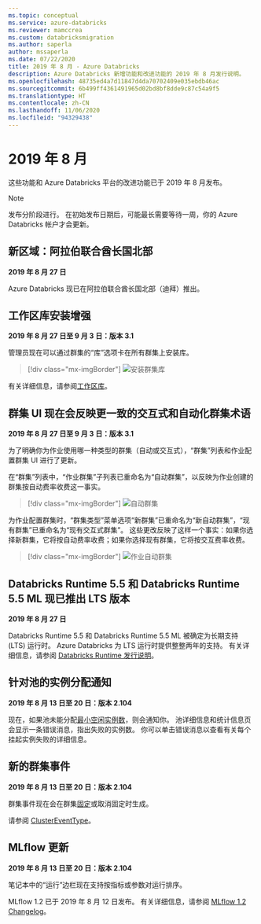 ```yaml
---
ms.topic: conceptual
ms.service: azure-databricks
ms.reviewer: mamccrea
ms.custom: databricksmigration
ms.author: saperla
author: mssaperla
ms.date: 07/22/2020
title: 2019 年 8 月 - Azure Databricks
description: Azure Databricks 新增功能和改进功能的 2019 年 8 月发行说明。
ms.openlocfilehash: 48735ed4a7d11847d4da70702409e035ebdb46ac
ms.sourcegitcommit: 6b499ff4361491965d02bd8bf8dde9c87c54a9f5
ms.translationtype: HT
ms.contentlocale: zh-CN
ms.lasthandoff: 11/06/2020
ms.locfileid: "94329438"
---
```

# <a name="august-2019"></a>2019 年 8 月

这些功能和 Azure Databricks 平台的改进功能已于 2019 年 8 月发布。

> [!NOTE]
>
> 发布分阶段进行。 在初始发布日期后，可能最长需要等待一周，你的 Azure Databricks 帐户才会更新。

## <a name="new-region-uae-north"></a>新区域：阿拉伯联合酋长国北部

**2019 年 8 月 27 日**

Azure Databricks 现已在阿拉伯联合酋长国北部（迪拜）推出。

## <a name="workspace-library-installation-enhancement"></a>工作区库安装增强

**2019 年 8 月 27 日至 9 月 3 日：版本 3.1**

管理员现在可以通过群集的“库”选项卡在所有群集上安装库。

> [!div class="mx-imgBorder"]
> ![安装群集库](../../../_static/images/clusters/cluster-library.png)

有关详细信息，请参阅[工作区库](../../../libraries/cluster-libraries.md#install-workspace-libraries)。

## <a name="clusters-ui-now-reflects-more-consistent-_interactive_-and-_automated_-cluster-terminology"></a>群集 UI 现在会反映更一致的交互式和自动化群集术语

**2019 年 8 月 27 日至 9 月 3 日：版本 3.1**

为了明确你为作业使用哪一种类型的群集（自动或交互式），“群集”列表和作业配置群集 UI 进行了更新。

在“群集”列表中，“作业群集”子列表已重命名为“自动群集”，以反映为作业创建的群集按自动费率收费这一事实。

> [!div class="mx-imgBorder"]
> ![自动群集](../../../_static/images/clusters/automated-clusters.png)

为作业配置群集时，“群集类型”菜单选项“新群集”已重命名为“新自动群集”，“现有群集”已重命名为“现有交互式群集”。
这些更改反映了这样一个事实：如果你选择新群集，它将按自动费率收费；如果你选择现有群集，它将按交互费率收费。

> [!div class="mx-imgBorder"]
> ![作业自动群集](../../../_static/images/clusters/job-automated-cluster.png)

## <a name="databricks-runtime-55-and-databricks-runtime-55-ml-are-lts"></a>Databricks Runtime 5.5 和 Databricks Runtime 5.5 ML 现已推出 LTS 版本

**2019 年 8 月 27 日**

Databricks Runtime 5.5 和 Databricks Runtime 5.5 ML 被确定为长期支持 (LTS) 运行时。 Azure Databricks 为 LTS 运行时提供整整两年的支持。 有关详细信息，请参阅 [Databricks Runtime 发行说明](../../runtime/index.md#runtime-release-notes)。

## <a name="instance-allocation-notifications-for-pools"></a>针对池的实例分配通知

**2019 年 8 月 13 日至 20 日：版本 2.104**

现在，如果池未能分配[最小空闲实例数](../../../clusters/instance-pools/configure.md#instance-pool-sizing)，则会通知你。 池详细信息和统计信息页会显示一条错误消息，指出失败的实例数。 你可以单击错误消息以查看有关每个挂起实例失败的详细信息。

## <a name="new-cluster-events"></a>新的群集事件

**2019 年 8 月 13 日至 20 日：版本 2.104**

群集事件现在会在群集[固定](../../../clusters/clusters-manage.md#cluster-pin)或取消固定时生成。

请参阅 [ClusterEventType](../../../dev-tools/api/latest/clusters.md#clustereventsclustereventtype)。

## <a name="mlflow-updates"></a>MLflow 更新

**2019 年 8 月 13 日至 20 日：版本 2.104**

笔记本中的“运行”边栏现在支持按指标或参数对运行排序。

MLflow 1.2 已于 2019 年 8 月 12 日发布。 有关详细信息，请参阅 [MLflow 1.2 Changelog](https://github.com/mlflow/mlflow/blob/master/CHANGELOG.rst#12-2019-08-12)。